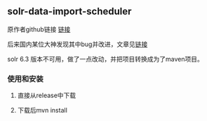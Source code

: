 ## solr-data-import-scheduler

原作者github链接 [链接](https://github.com/mbonaci/solr-data-import-scheduler)

后来国内某位大神发现其中bug并改进，文章见[链接](http://www.sxt.cn/u/756/blog/4231)

solr 6.3 版本不可用，做了一点改动，并把项目转换成为了maven项目。

### 使用和安装

1. 直接从release中下载

2. 下载后mvn install